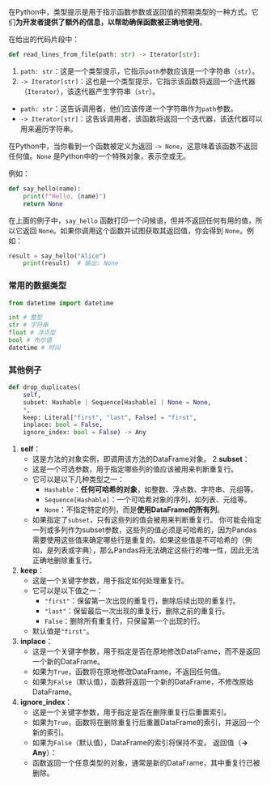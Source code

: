 在Python中，类型提示是用于指示函数参数或返回值的预期类型的一种方式。它们**为开发者提供了额外的信息，以帮助确保函数被正确地使用**。

在给出的代码片段中：

```python
def read_lines_from_file(path: str) -> Iterator[str]:
```

1. `path: str`：这是一个类型提示，它指示`path`参数应该是一个字符串（`str`）。
2. `-> Iterator[str]`：这也是一个类型提示，它指示该函数将返回一个迭代器（`Iterator`），该迭代器产生字符串（`str`）。

- `path: str`：这告诉调用者，他们应该传递一个字符串作为`path`参数。
- `-> Iterator[str]`：这告诉调用者，该函数将返回一个迭代器，该迭代器可以用来遍历字符串。


在Python中，当你看到一个函数被定义为返回 `-> None`，这意味着该函数不返回任何值。`None` 是Python中的一个特殊对象，表示空或无。

例如：
```python
def say_hello(name):      
	print(f"Hello, {name}")    
	return None
```

在上面的例子中，`say_hello` 函数打印一个问候语，但并不返回任何有用的值，所以它返回 `None`。如果你调用这个函数并试图获取其返回值，你会得到 `None`。例如：

```python
result = say_hello("Alice") 
	print(result)  # 输出: None
```

### 常用的数据类型
```python
from datetime import datetime

int # 整型
str # 字符串
float # 浮点型
bool # 布尔值
datetime # 时间
```

### 其他例子
```python
def drop_duplicates(
	self,
	subset: Hashable | Sequence[Hashable] | None = None,
	*,
	keep: Literal["first", "last", False] = "first",
	inplace: bool = False,
	ignore_index: bool = False) -> Any
```
1. **self**：
   - 这是方法的对象实例，即调用该方法的DataFrame对象。
   2.**subset**：
   - 这是一个可选参数，用于指定哪些列的值应该被用来判断重复行。
   - 它可以是以下几种类型之一：
     - `Hashable`：**任何可哈希的对象**，如整数、浮点数、字符串、元组等。
     - `Sequence[Hashable]`：一个可哈希对象的序列，如列表、元组等。
     - `None`：不指定特定的列，而是**使用DataFrame的所有列**。
   - 如果指定了`subset`，只有这些列的值会被用来判断重复行。
   你可能会指定一列或多列作为subset参数，这些列的值必须是可哈希的，因为Pandas需要使用这些值来确定哪些行是重复的。如果这些值是不可哈希的（例如，是列表或字典），那么Pandas将无法确定这些行的唯一性，因此无法正确地删除重复行。
1. **keep**：
   - 这是一个关键字参数，用于指定如何处理重复行。
   - 它可以是以下值之一：
     - `"first"`：保留第一次出现的重复行，删除后续出现的重复行。
     - `"last"`：保留最后一次出现的重复行，删除之前的重复行。
     - `False`：删除所有重复行，只保留第一个出现的行。
   - 默认值是`"first"`。
2. **inplace**：
   - 这是一个关键字参数，用于指定是否在原地修改DataFrame，而不是返回一个新的DataFrame。
   - 如果为`True`，函数将在原地修改DataFrame，不返回任何值。
   - 如果为`False`（默认值），函数将返回一个新的DataFrame，不修改原始DataFrame。
3. **ignore_index**：
   - 这是一个关键字参数，用于指定是否在删除重复行后重置索引。
   - 如果为`True`，函数将在删除重复行后重置DataFrame的索引，并返回一个新的索引。
   - 如果为`False`（默认值），DataFrame的索引将保持不变。
返回值（**-> Any**）：
   - 函数返回一个任意类型的对象，通常是新的DataFrame，其中重复行已被删除。
